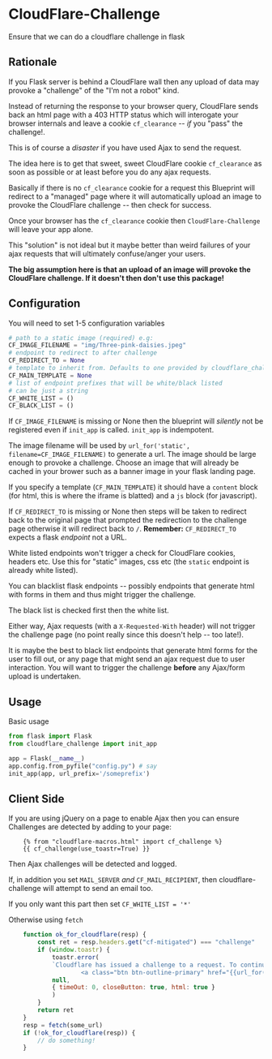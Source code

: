 # CloudFlare-Challenge

Ensure that we can do a cloudflare challenge in flask

## Rationale

If you Flask server is behind a CloudFlare wall then any upload of data may provoke
a "challenge" of the "I'm not a robot" kind.

Instead of returning the response to your browser query, CloudFlare sends
back an html page with a 403 HTTP status which will interogate your browser internals and leave a cookie `cf_clearance`
-- _if_ you "pass" the challenge!.

This is of course a _disaster_ if you have used Ajax to send the request.

The idea here is to get that sweet, sweet CloudFlare cookie `cf_clearance` as soon as possible or at least before
you do any ajax requests.

Basically if there is no `cf_clearance` cookie for a request this Blueprint will redirect to
a "managed" page where it will automatically upload an image to provoke the CloudFlare challenge --
then check for success.

Once your browser has the `cf_clearance` cookie then `CloudFlare-Challenge`
will leave your app alone.

This "solution" is not ideal but it maybe better than weird failures of your ajax requests that will
ultimately confuse/anger your users.

**The big assumption here is that an upload of an image will provoke the CloudFlare challenge. If
it doesn't then don't use this package!**

## Configuration

You will need to set 1-5 configuration variables

```python
# path to a static image (required) e.g:
CF_IMAGE_FILENAME = "img/Three-pink-daisies.jpeg"
# endpoint to redirect to after challenge
CF_REDIRECT_TO = None
# template to inherit from. Defaults to one provided by cloudflare_challenge.
CF_MAIN_TEMPLATE = None
# list of endpoint prefixes that will be white/black listed
# can be just a string
CF_WHITE_LIST = ()
CF_BLACK_LIST = ()
```

If `CF_IMAGE_FILENAME` is missing or None then the blueprint will _silently_ not be registered even
if `init_app` is called. `init_app` is indempotent.

The image filename will be used by `url_for('static', filename=CF_IMAGE_FILENAME)` to
generate a url. The image should be large enough to provoke a challenge. Choose an image
that will already be cached in your brower such as a banner image in your flask landing page.

If you specify a template (`CF_MAIN_TEMPLATE`) it should have a `content` block
(for html, this is where the iframe is blatted) and a `js` block (for javascript).

If `CF_REDIRECT_TO` is missing or None then steps will be taken to redirect back to
the original page that prompted the redirection to the challenge page otherwise it will
redirect back to `/`. **Remember:** `CF_REDIRECT_TO` expects a flask _endpoint_ not a URL.

White listed endpoints won't trigger a check for CloudFlare cookies, headers etc.
Use this for "static" images, css etc (the `static` endpoint is already white listed).

You can blacklist flask endpoints -- possibly endpoints that generate html with forms in them
and thus might trigger the challenge.

The black list is checked first then the white list.

Either way, Ajax requests (with a `X-Requested-With` header) will not trigger the challenge page (no point really since
this doesn't help -- too late!).

It is maybe the best to black list endpoints that generate html forms for the user to fill out, or
any page that might send an ajax request due to user interaction. You will want to trigger the
challenge **before** any Ajax/form upload is undertaken.

## Usage

Basic usage

```python
from flask import Flask
from cloudflare_challenge import init_app

app = Flask(__name__)
app.config.from_pyfile("config.py") # say
init_app(app, url_prefix='/someprefix')
```

## Client Side

If you are using jQuery on a page to enable Ajax then you can ensure Challenges
are detected by adding to your page:

```jinja
    {% from "cloudflare-macros.html" import cf_challenge %}
    {{ cf_challenge(use_toastr=True) }}
```
Then Ajax challenges will be detected and logged.


If, in addition you set `MAIL_SERVER` _and_ `CF_MAIL_RECIPIENT`, then cloudflare-challenge will attempt to
send an email too.

If you only want this part then set `CF_WHITE_LIST = '*'`


Otherwise using `fetch`

```js
    function ok_for_cloudflare(resp) {
        const ret = resp.headers.get("cf-mitigated") === "challenge"
        if (window.toastr) {
            toastr.error(
            `Cloudflare has issued a challenge to a request. To continue the challenge click
                    <a class="btn btn-outline-primary" href="{{url_for('cloudflare.challenge')}}" target="cloudflare">here</a>`,
            null,
            { timeOut: 0, closeButton: true, html: true }
            )
        }
        return ret
    }
    resp = fetch(some_url)
    if (!ok_for_cloudflare(resp)) {
        // do something!
    }
```
